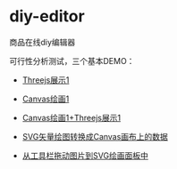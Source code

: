 diy-editor
==========

商品在线diy编辑器

可行性分析测试，三个基本DEMO：
* [Threejs展示1](http://gaubee.github.io/diy-editor/demo/show.html)
* [Canvas绘画1](http://gaubee.github.io/diy-editor/demo/draw.html)
* [Canvas绘画1+Threejs展示1](http://gaubee.github.io/diy-editor/demo/drawToShow.html)

* [SVG矢量绘图转换成Canvas画布上的数据](http://gaubee.github.io/diy-editor/demo/svgTocanas.html)
* [从工具栏拖动图片到SVG绘画面板中](http://gaubee.github.io/diy-editor/demo/svg-edit_form_toolbar.html)
